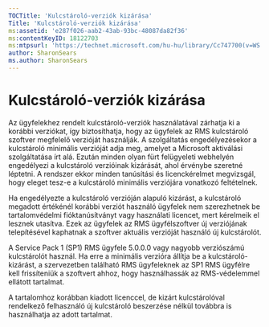 ```yaml
---
TOCTitle: 'Kulcstároló-verziók kizárása'
Title: 'Kulcstároló-verziók kizárása'
ms:assetid: 'e287f026-aab2-43ab-93bc-48087da82f36'
ms:contentKeyID: 18122703
ms:mtpsurl: 'https://technet.microsoft.com/hu-hu/library/Cc747700(v=WS.10)'
author: SharonSears
ms.author: SharonSears
---
```


Kulcstároló-verziók kizárása
============================

Az ügyfelekhez rendelt kulcstároló-verziók használatával zárhatja ki a korábbi verziókat, így biztosíthatja, hogy az ügyfelek az RMS kulcstároló szoftver megfelelő verzióját használják. A szolgáltatás engedélyezésekor a kulcstároló minimális verzióját adja meg, amelyet a Microsoft aktiválási szolgáltatása írt alá. Ezután minden olyan fürt felügyeleti webhelyén engedélyezi a kulcstároló verzióinak kizárását, ahol érvénybe szeretné léptetni. A rendszer ekkor minden tanúsítási és licenckérelmet megvizsgál, hogy eleget tesz-e a kulcstároló minimális verziójára vonatkozó feltételnek.

Ha engedélyezte a kulcstároló verzióján alapuló kizárást, a kulcstároló megadott értékénél korábbi verziót használó ügyfelek nem szerezhetnek be tartalomvédelmi fióktanúsítványt vagy használati licencet, mert kérelmeik el lesznek utasítva. Ezek az ügyfelek az RMS ügyfélszoftver új verziójának telepítésével kaphatnak a szoftver aktuális verzióját használó új kulcstárolót.

A Service Pack 1 (SP1) RMS ügyfele 5.0.0.0 vagy nagyobb verziószámú kulcstárolót használ. Ha erre a minimális verzióra állítja be a kulcstároló-kizárást, a szervezetben található RMS ügyfeleknek az SP1 RMS ügyfélre kell frissíteniük a szoftvert ahhoz, hogy használhassák az RMS-védelemmel ellátott tartalmat.

A tartalomhoz korábban kiadott licenccel, de kizárt kulcstárolóval rendelkező felhasználó új kulcstároló beszerzése nélkül továbbra is használhatja az adott tartalmat.
